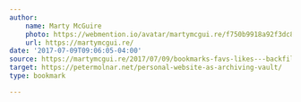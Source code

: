 ```yaml
---
author:
    name: Marty McGuire
    photo: https://webmention.io/avatar/martymcgui.re/f750b9918a92f3dc86d15d8fefad4a06c20a829ae950e18dfc2c8b9a4b26b422.jpg
    url: https://martymcgui.re/
date: '2017-07-09T09:06:05-04:00'
source: https://martymcgui.re/2017/07/09/bookmarks-favs-likes---backfilling-years-of-gaps/
target: https://petermolnar.net/personal-website-as-archiving-vault/
type: bookmark

---
```


